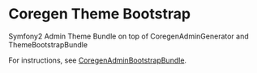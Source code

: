 Coregen Theme Bootstrap
=======================

Symfony2 Admin Theme Bundle on top of CoregenAdminGenerator and ThemeBootstrapBundle

For instructions, see [CoregenAdminBootstrapBundle](https://github.com/rafaelgou/CoregenAdminBootstrapBundle).
